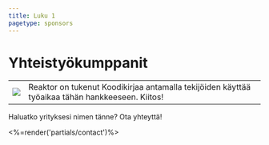 ```yaml
---
title: Luku 1
pagetype: sponsors
---
```


# Yhteistyökumppanit

<table class="sponsors">
  <tbody>
    <tr>
       <td class="logo"><img src="/images/reaktor150.gif"></td>
       <td class="text">Reaktor on tukenut Koodikirjaa antamalla tekijöiden käyttää työaikaa tähän hankkeeseen. Kiitos!</td>
    </tr>
  </tbody>
</table>

Haluatko yrityksesi nimen tänne? Ota yhteyttä!

<%=render('partials/contact')%>
